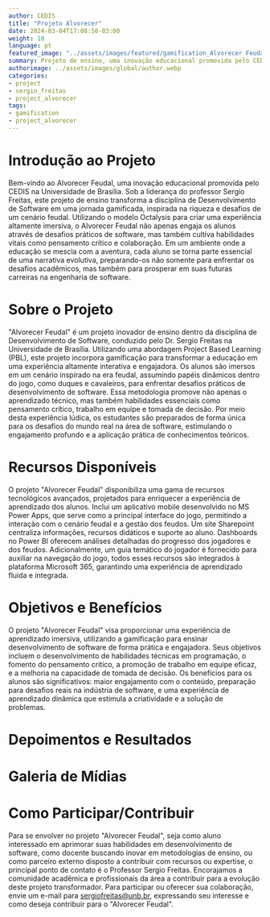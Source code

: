 ```yaml
---
author: CEDIS
title: "Projeto Alvorecer"
date: 2024-03-04T17:08:50-03:00
weight: 10
language: pt
featured_image: "../assets/images/featured/gamification_Alvorecer Feudal.png"
summary: Projeto de ensino, uma inovação educacional promovida pelo CEDIS na Universidade de Brasília. 
authorimage: ../assets/images/global/author.webp
categories: 
- project
- sergio_freitas
- project_alvorecer
tags: 
- gamification
- project_alvorecer
---
```


# Introdução ao Projeto 
Bem-vindo ao Alvorecer Feudal, uma inovação educacional promovida pelo CEDIS na Universidade de Brasília. Sob a liderança do professor Sergio Freitas, este projeto de ensino transforma a disciplina de Desenvolvimento de Software em uma jornada gamificada, inspirada na riqueza e desafios de um cenário feudal. Utilizando o modelo Octalysis para criar uma experiência altamente imersiva, o Alvorecer Feudal não apenas engaja os alunos através de desafios práticos de software, mas também cultiva habilidades vitais como pensamento crítico e colaboração. Em um ambiente onde a educação se mescla com a aventura, cada aluno se torna parte essencial de uma narrativa evolutiva, preparando-os não somente para enfrentar os desafios acadêmicos, mas também para prosperar em suas futuras carreiras na engenharia de software.

# Sobre o Projeto 
"Alvorecer Feudal" é um projeto inovador de ensino dentro da disciplina de Desenvolvimento de Software, conduzido pelo Dr. Sergio Freitas na Universidade de Brasília. Utilizando uma abordagem Project Based Learning (PBL), este projeto incorpora gamificação para transformar a educação em uma experiência altamente interativa e engajadora. Os alunos são imersos em um cenário inspirado na era feudal, assumindo papéis dinâmicos dentro do jogo, como duques e cavaleiros, para enfrentar desafios práticos de desenvolvimento de software. Essa metodologia promove não apenas o aprendizado técnico, mas também habilidades essenciais como pensamento crítico, trabalho em equipe e tomada de decisão. Por meio desta experiência lúdica, os estudantes são preparados de forma única para os desafios do mundo real na área de software, estimulando o engajamento profundo e a aplicação prática de conhecimentos teóricos.

# Recursos Disponíveis
O projeto "Alvorecer Feudal" disponibiliza uma gama de recursos tecnológicos avançados, projetados para enriquecer a experiência de aprendizado dos alunos. Inclui um aplicativo mobile desenvolvido no MS Power Apps, que serve como a principal interface do jogo, permitindo a interação com o cenário feudal e a gestão dos feudos. Um site Sharepoint centraliza informações, recursos didáticos e suporte ao aluno. Dashboards no Power BI oferecem análises detalhadas do progresso dos jogadores e dos feudos. Adicionalmente, um guia temático do jogador é fornecido para auxiliar na navegação do jogo, todos esses recursos são integrados à plataforma Microsoft 365, garantindo uma experiência de aprendizado fluida e integrada.

# Objetivos e Benefícios

O projeto "Alvorecer Feudal" visa proporcionar uma experiência de aprendizado imersiva, utilizando a gamificação para ensinar desenvolvimento de software de forma prática e engajadora. Seus objetivos incluem o desenvolvimento de habilidades técnicas em programação, o fomento do pensamento crítico, a promoção de trabalho em equipe eficaz, e a melhoria na capacidade de tomada de decisão. Os benefícios para os alunos são significativos: maior engajamento com o conteúdo, preparação para desafios reais na indústria de software, e uma experiência de aprendizado dinâmica que estimula a criatividade e a solução de problemas.

# Depoimentos e Resultados 


# Galeria de Mídias


# Como Participar/Contribuir

Para se envolver no projeto "Alvorecer Feudal", seja como aluno interessado em aprimorar suas habilidades em desenvolvimento de software, como docente buscando inovar em metodologias de ensino, ou como parceiro externo disposto a contribuir com recursos ou expertise, o principal ponto de contato é o Professor Sergio Freitas. Encorajamos a comunidade acadêmica e profissionais da área a contribuir para a evolução deste projeto transformador. Para participar ou oferecer sua colaboração, envie um e-mail para [sergiofreitas@unb.br](mailto:sergiofreitas@unb.br), expressando seu interesse e como deseja contribuir para o "Alvorecer Feudal".